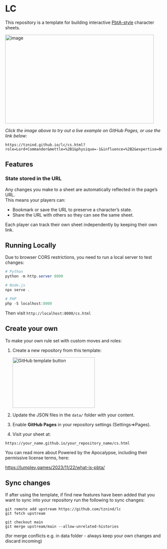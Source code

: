 # LC
This repository is a template for building interactive [PbtA-style](https://en.wikipedia.org/wiki/Powered_by_the_Apocalypse?utm_source=chatgpt.com) character sheets.




<a href="https://tznind.github.io/lc/cs.html?role=Lord+Commander&mettle=%2B1&physique=-1&influence=%2B2&expertise=0&conviction=%2B1&name=Selene+Vortrix&player=Thomas&move_l1a2b3=1&move_lc001_1=1&move_lc001_2=0&takefrom_adapt1_role=Mech+Adept&move_adapt1=1&takefrom_adapt1_move=85757e&move_85757e_1=1&move_85757e_2=0&move_85757e_3=0&move_85757e_pick_1=1&move_85757e_pick_2=1">
<img width="478" height="286" alt="image" src="https://github.com/user-attachments/assets/02a1f67c-de79-4e7e-a043-8e90e0f645f2" />
</a>

_Click the image above to try out a live example on GitHub Pages, or use the link below:_

```
https://tznind.github.io/lc/cs.html?role=Lord+Commander&mettle=%2B1&physique=-1&influence=%2B2&expertise=0&conviction=%2B1&name=Selene+Vortrix&player=Thomas
```

## Features

### State stored in the URL
Any changes you make to a sheet are automatically reflected in the page’s URL.  
This means your players can:

- Bookmark or save the URL to preserve a character’s state.  
- Share the URL with others so they can see the same sheet.  

Each player can track their own sheet independently by keeping their own link.

## Running Locally

Due to browser CORS restrictions, you need to run a local server to test changes:

```powershell
# Python
python -m http.server 8000

# Node.js
npx serve .

# PHP  
php -S localhost:8000
```

Then visit `http://localhost:8000/cs.html`

## Create your own

To make your own rule set with custom moves and roles:

1. Create a new repository from this template:  

   <img width="264" height="163" alt="GitHub template button" src="https://github.com/user-attachments/assets/6c97f925-6db8-4687-ba26-101705bf736e" />

2. Update the JSON files in the `data/` folder with your content.  
3. Enable **GitHub Pages** in your repository settings (Settings=>Pages).  
4. Visit your sheet at:  

```
https://your_name.github.io/your_repository_name/cs.html
```

You can read more about Powered by the Apocalypse, including their permissive license terms, here:

https://lumpley.games/2023/11/22/what-is-pbta/

## Sync changes

If after using the template, if find new features have been added that you want to sync into your repository run the following to sync changes:

```
git remote add upstream https://github.com/tznind/lc
git fetch upstream

git checkout main
git merge upstream/main --allow-unrelated-histories
```

(for merge conflicts e.g. in data folder - always keep your own changes and discard incoming)
